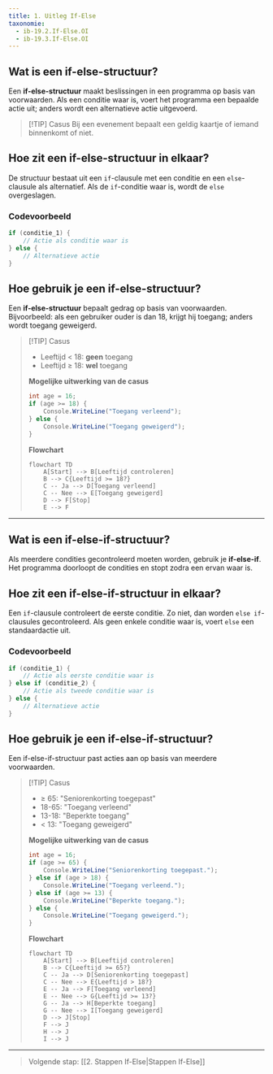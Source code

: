 ```yaml
---
title: 1. Uitleg If-Else
taxonomie:
  - ib-19.2.If-Else.OI
  - ib-19.3.If-Else.OI
---
```


## Wat is een if-else-structuur?
Een **if-else-structuur** maakt beslissingen in een programma op basis van voorwaarden. Als een conditie waar is, voert het programma een bepaalde actie uit; anders wordt een alternatieve actie uitgevoerd.

> [!TIP] Casus
> Bij een evenement bepaalt een geldig kaartje of iemand binnenkomt of niet.

## Hoe zit een if-else-structuur in elkaar?
De structuur bestaat uit een `if`-clausule met een conditie en een `else`-clausule als alternatief. Als de `if`-conditie waar is, wordt de `else` overgeslagen.

### Codevoorbeeld
```C#
if (conditie_1) {
    // Actie als conditie waar is
} else {
    // Alternatieve actie
}
```

## Hoe gebruik je een if-else-structuur?
Een **if-else-structuur** bepaalt gedrag op basis van voorwaarden. Bijvoorbeeld: als een gebruiker ouder is dan 18, krijgt hij toegang; anders wordt toegang geweigerd.

> [!TIP] Casus
> - Leeftijd < 18: **geen** toegang
> - Leeftijd ≥ 18: **wel** toegang
> 
> **Mogelijke uitwerking van de casus**
> ```C#
> int age = 16;
> if (age >= 18) {
>     Console.WriteLine("Toegang verleend");
> } else {
>     Console.WriteLine("Toegang geweigerd");
> }
> ```
> 
> **Flowchart**
> ```mermaid
> flowchart TD
>     A[Start] --> B[Leeftijd controleren]
>     B --> C{Leeftijd >= 18?}
>     C -- Ja --> D[Toegang verleend]
>     C -- Nee --> E[Toegang geweigerd]
>     D --> F[Stop]
>     E --> F
> ```

---

## Wat is een if-else-if-structuur?
Als meerdere condities gecontroleerd moeten worden, gebruik je **if-else-if**. Het programma doorloopt de condities en stopt zodra een ervan waar is.

## Hoe zit een if-else-if-structuur in elkaar?
Een `if`-clausule controleert de eerste conditie. Zo niet, dan worden `else if`-clausules gecontroleerd. Als geen enkele conditie waar is, voert `else` een standaardactie uit.

### Codevoorbeeld
```C#
if (conditie_1) {
    // Actie als eerste conditie waar is
} else if (conditie_2) {
    // Actie als tweede conditie waar is
} else {
    // Alternatieve actie
}
```

## Hoe gebruik je een if-else-if-structuur?
Een if-else-if-structuur past acties aan op basis van meerdere voorwaarden.

> [!TIP] Casus
> - ≥ 65: "Seniorenkorting toegepast"
> - 18-65: "Toegang verleend"
> - 13-18: "Beperkte toegang"
> - < 13: "Toegang geweigerd"
> 
> **Mogelijke uitwerking van de casus**
> ```C#
> int age = 16;
> if (age >= 65) {
>     Console.WriteLine("Seniorenkorting toegepast.");
> } else if (age > 18) {
>     Console.WriteLine("Toegang verleend.");
> } else if (age >= 13) {
>     Console.WriteLine("Beperkte toegang.");
> } else {
>     Console.WriteLine("Toegang geweigerd.");
> }
> ```
> 
> **Flowchart**
> ```mermaid
> flowchart TD
>     A[Start] --> B[Leeftijd controleren]
>     B --> C{Leeftijd >= 65?}
>     C -- Ja --> D[Seniorenkorting toegepast]
>     C -- Nee --> E{Leeftijd > 18?}
>     E -- Ja --> F[Toegang verleend]
>     E -- Nee --> G{Leeftijd >= 13?}
>     G -- Ja --> H[Beperkte toegang]
>     G -- Nee --> I[Toegang geweigerd]
>     D --> J[Stop]
>     F --> J
>     H --> J
>     I --> J
> ```

---

> Volgende stap: [[2. Stappen If-Else|Stappen If-Else]]